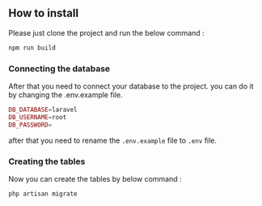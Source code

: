 ## How to install

Please just clone the project and run the below command : 

```php
npm run build
```


### Connecting the database

After that you need to connect your database to the project. you can do it by changing the .env.example file.

```php
DB_DATABASE=laravel
DB_USERNAME=root
DB_PASSWORD=
```

after that you need to rename the `.env.example` file to `.env` file.


### Creating the tables

Now you can create the tables by below command :

```php
php artisan migrate
```